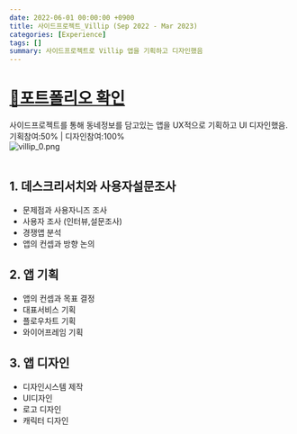 ```yaml
---
date: 2022-06-01 00:00:00 +0900
title: 사이드프로젝트_Villip (Sep 2022 - Mar 2023)
categories: [Experience]
tags: []
summary: 사이드프로젝트로 Villip 앱을 기획하고 디자인했음
---
```


# [🔗포트폴리오 확인](https://pjaehong.github.io/posts/SideProject-Villip-blog/)
사이드프로젝트를 통해 동네정보를 담고있는 앱을 UX적으로 기획하고 UI 디자인했음.<br>기획참여:50% | 디자인참여:100%
<br>![villip_0.png](/posts/villip_0.png)<br><br>

## 1. 데스크리서치와 사용자설문조사
- 문제점과 사용자니즈 조사
- 사용자 조사 (인터뷰,설문조사)
- 경쟁앱 분석
- 앱의 컨셉과 방향 논의

## 2. 앱 기획
- 앱의 컨셉과 목표 결정
- 대표서비스 기획
- 플로우차트 기획
- 와이어프레임 기획

## 3. 앱 디자인
- 디자인시스템 제작
- UI디자인
- 로고 디자인
- 캐릭터 디자인
